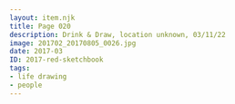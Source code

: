 ```yaml
---
layout: item.njk
title: Page 020
description: Drink & Draw, location unknown, 03/11/22
image: 201702_20170805_0026.jpg
date: 2017-03
ID: 2017-red-sketchbook
tags:  
- life drawing 
- people
---
```

